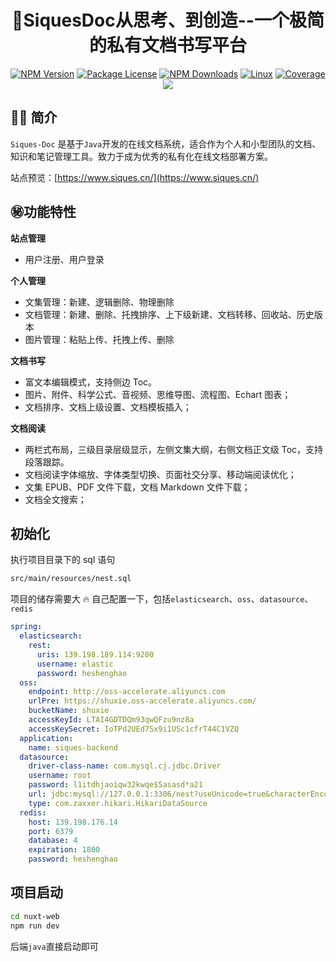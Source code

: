 <h1 align="center">💊SiquesDoc从思考、到创造--一个极简的私有文档书写平台</h1>

<p align="center">
<a href="https://www.npmjs.com/~nestjscore"><img src="https://img.shields.io/npm/v/@nestjs/core.svg" alt="NPM Version" /></a>
<a href="https://www.npmjs.com/~nestjscore"><img src="https://img.shields.io/npm/l/@nestjs/core.svg" alt="Package License" /></a>
<a href="https://www.npmjs.com/~nestjscore"><img src="https://img.shields.io/npm/dm/@nestjs/core.svg" alt="NPM Downloads" /></a>
<a href="https://travis-ci.org/nestjs/nest"><img src="https://img.shields.io/travis/nestjs/nest/master.svg?label=linux" alt="Linux" /></a>
<a href="https://coveralls.io/github/nestjs/nest?branch=master"><img src="https://coveralls.io/repos/github/nestjs/nest/badge.svg?branch=master#5" alt="Coverage" /></a>
<a href=""><img src="https://img.shields.io/badge/Donate-PayPal-dc3d53.svg"/></a>
</p>

## 👩‍🌾 简介

`Siques-Doc` 是基于`Java`开发的在线文档系统，适合作为个人和小型团队的文档、知识和笔记管理工具。致力于成为优秀的私有化在线文档部署方案。

站点预览：[https://www.siques.cn/](https://www.siques.cn/)

## ㊙️功能特性

**站点管理**

- 用户注册、用户登录

**个人管理**

- 文集管理：新建、逻辑删除、物理删除
- 文档管理：新建、删除、托拽排序、上下级新建、文档转移、回收站、历史版本
- 图片管理：粘贴上传、托拽上传、删除

**文档书写**

- 富文本编辑模式，支持侧边 Toc。
- 图片、附件、科学公式、音视频、思维导图、流程图、Echart 图表；
- 文档排序、文档上级设置、文档模板插入；

**文档阅读**

- 两栏式布局，三级目录层级显示，左侧文集大纲，右侧文档正文级 Toc，支持段落跟踪。
- 文档阅读字体缩放、字体类型切换、页面社交分享、移动端阅读优化；
- 文集 EPUB、PDF 文件下载，文档 Markdown 文件下载；
- 文档全文搜索；

## 初始化

执行项目目录下的 sql 语句

```bash
src/main/resources/nest.sql
```

项目的储存需要大 🔥 自己配置一下，包括`elasticsearch`、`oss`、`datasource`、`redis`

```yml
spring:
  elasticsearch:
    rest:
      uris: 139.198.189.114:9200
      username: elastic
      password: heshenghao
  oss:
    endpoint: http://oss-accelerate.aliyuncs.com
    urlPre: https://shuxie.oss-accelerate.aliyuncs.com/
    bucketName: shuxie
    accessKeyId: LTAI4GDTDQm93qwQFzu9nz8a
    accessKeySecret: IoTPd2UEd7Sx9i1USc1cfrT44C1VZQ
  application:
    name: siques-backend
  datasource:
    driver-class-name: com.mysql.cj.jdbc.Driver
    username: root
    password: l1itdhjaoiqw32kwqe$5asasd*a21
    url: jdbc:mysql://127.0.0.1:3306/nest?useUnicode=true&characterEncoding=utf-8&useSSL=false&serverTimezone=Asia/Shanghai
    type: com.zaxxer.hikari.HikariDataSource
  redis:
    host: 139.198.176.14
    port: 6379
    database: 4
    expiration: 1800
    password: heshenghao
```

## 项目启动

```bash
cd nuxt-web
npm run dev
```

后端`java`直接启动即可
